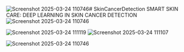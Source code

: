 ![Screenshot 2025-03-24 110746](https://github.com/user-attachments/assets/712a7bb1-cc28-441d-823f-2ac632325d3f)# SkinCancerDetection
SMART SKIN CARE: DEEP LEARNING IN SKIN CANCER DETECTION
![Screenshot 2025-03-24 110746](https://github.com/user-attachments/assets/f82db92a-6e2e-4f97-bfec-d00d299ff0a1)

![Screenshot 2025-03-24 111119](https://github.com/user-attachments/assets/4deff159-f232-41d7-9620-3d0492d911d4)
![Screenshot 2025-03-24 111107](https://github.com/user-attachments/assets/234c24e6-a759-4257-8317-4824ab6e3790)


![Screenshot 2025-03-24 110746](https://github.com/user-attachments/assets/c149c5a2-f141-4779-99e6-f7c1fa6683d8)

